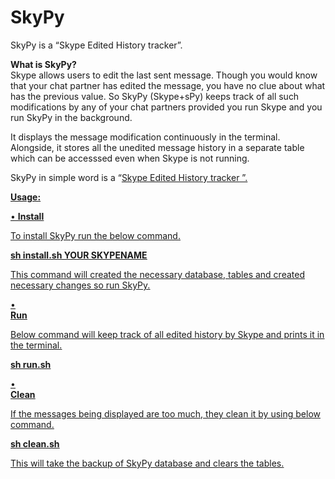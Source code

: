 SkyPy
=====

SkyPy is a “Skype Edited History tracker”.


<b>What is SkyPy?</b></br>
Skype allows users to edit the last sent message. Though you would know
that your chat partner has edited the message, you have no clue about what
has the previous value. So SkyPy (Skype+sPy) keeps track of all such
modifications by any of your chat partners provided you run Skype and you
run SkyPy in the background.

It displays the message modification continuously in the terminal. Alongside,
it stores all the unedited message history in a separate table which can be
accesssed even when Skype is not running.

SkyPy in simple word is a “<u>Skype Edited History tracker<u> ”.


<b>Usage:</b>
</br>

• <b>Install</b></br>

To install SkyPy run the below command.</br>

<b>sh install.sh YOUR SKYPENAME</br></b>

This command will created the necessary database, tables and created
necessary changes so run SkyPy.
</br>


•</br> <b>Run</b></br>

Below command will keep track of all edited history by Skype and
prints it in the terminal.</br>

<b>sh run.sh</b>
</br>


•</br> <b>Clean</b></br>

If the messages being displayed are too much, they clean it by using
below command.</br>

<b>sh clean.sh</b>

This will take the backup of SkyPy database and clears the tables.
